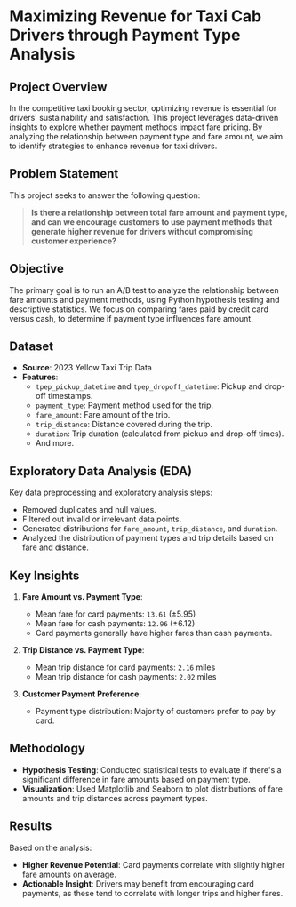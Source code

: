 # Maximizing Revenue for Taxi Cab Drivers through Payment Type Analysis

## Project Overview
In the competitive taxi booking sector, optimizing revenue is essential for drivers' sustainability and satisfaction. This project leverages data-driven insights to explore whether payment methods impact fare pricing. By analyzing the relationship between payment type and fare amount, we aim to identify strategies to enhance revenue for taxi drivers.

## Problem Statement
This project seeks to answer the following question:
> **Is there a relationship between total fare amount and payment type, and can we encourage customers to use payment methods that generate higher revenue for drivers without compromising customer experience?**

## Objective
The primary goal is to run an A/B test to analyze the relationship between fare amounts and payment methods, using Python hypothesis testing and descriptive statistics. We focus on comparing fares paid by credit card versus cash, to determine if payment type influences fare amount.

## Dataset
- **Source**: 2023 Yellow Taxi Trip Data
- **Features**:
  - `tpep_pickup_datetime` and `tpep_dropoff_datetime`: Pickup and drop-off timestamps.
  - `payment_type`: Payment method used for the trip.
  - `fare_amount`: Fare amount of the trip.
  - `trip_distance`: Distance covered during the trip.
  - `duration`: Trip duration (calculated from pickup and drop-off times).
  - And more.

## Exploratory Data Analysis (EDA)
Key data preprocessing and exploratory analysis steps:
- Removed duplicates and null values.
- Filtered out invalid or irrelevant data points.
- Generated distributions for `fare_amount`, `trip_distance`, and `duration`.
- Analyzed the distribution of payment types and trip details based on fare and distance.

## Key Insights
1. **Fare Amount vs. Payment Type**:
   - Mean fare for card payments: `13.61` (±5.95)
   - Mean fare for cash payments: `12.96` (±6.12)
   - Card payments generally have higher fares than cash payments.

2. **Trip Distance vs. Payment Type**:
   - Mean trip distance for card payments: `2.16` miles
   - Mean trip distance for cash payments: `2.02` miles

3. **Customer Payment Preference**:
   - Payment type distribution: Majority of customers prefer to pay by card.

## Methodology
- **Hypothesis Testing**: Conducted statistical tests to evaluate if there's a significant difference in fare amounts based on payment type.
- **Visualization**: Used Matplotlib and Seaborn to plot distributions of fare amounts and trip distances across payment types.

## Results
Based on the analysis:
- **Higher Revenue Potential**: Card payments correlate with slightly higher fare amounts on average.
- **Actionable Insight**: Drivers may benefit from encouraging card payments, as these tend to correlate with longer trips and higher fares.


